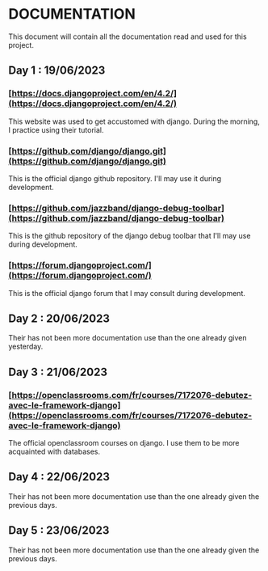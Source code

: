 # DOCUMENTATION

This document will contain all the documentation read and used for this project.

## Day 1 : 19/06/2023

### [https://docs.djangoproject.com/en/4.2/](https://docs.djangoproject.com/en/4.2/)

This website was used to get accustomed with django. During the morning, I practice using their tutorial.


### [https://github.com/django/django.git](https://github.com/django/django.git)

This is the official django github repository. I'll may use it during development. 


### [https://github.com/jazzband/django-debug-toolbar](https://github.com/jazzband/django-debug-toolbar) 

This is the github repository of the django debug toolbar that I'll may use during development.


### [https://forum.djangoproject.com/](https://forum.djangoproject.com/)

This is the official django forum that I may consult during development.


## Day 2 : 20/06/2023

Their has not been more documentation use than the one already given yesterday.

## Day 3 : 21/06/2023

### [https://openclassrooms.com/fr/courses/7172076-debutez-avec-le-framework-django](https://openclassrooms.com/fr/courses/7172076-debutez-avec-le-framework-django)

The official openclassroom courses on django. I use them to be more acquainted with databases.

## Day 4 : 22/06/2023

Their has not been more documentation use than the one already given the previous days.

## Day 5 : 23/06/2023

Their has not been more documentation use than the one already given the previous days.